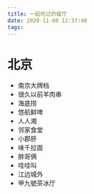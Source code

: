 ```yaml
---
title: 一起吃过的餐厅
date: 2020-11-08 12:37:48
tags:
---
```


# 北京
- 南京大牌档
- 很久以前羊肉串
- 海底捞
- 悠航鲜啤
- 人人湘
- 邻家食堂
- 小郡肝
- 味千拉面
- 胖哥俩
- 哇哇叫
- 江边城外
- 甲九號茶冰厅